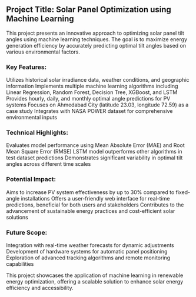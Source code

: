 ## Project Title: Solar Panel Optimization using Machine Learning
This project presents an innovative approach to optimizing solar panel tilt angles using machine learning techniques. The goal is to maximize energy generation efficiency by accurately predicting optimal tilt angles based on various environmental factors.

### Key Features:

Utilizes historical solar irradiance data, weather conditions, and geographic information
Implements multiple machine learning algorithms including Linear Regression, Random Forest, Decision Tree, XGBoost, and LSTM
Provides hourly, daily, and monthly optimal angle predictions for PV systems
Focuses on Ahmedabad City (latitude 23.03, longitude 72.59) as a case study
Integrates with NASA POWER dataset for comprehensive environmental inputs

### Technical Highlights:

Evaluates model performance using Mean Absolute Error (MAE) and Root Mean Square Error (RMSE)
LSTM model outperforms other algorithms in test dataset predictions
Demonstrates significant variability in optimal tilt angles across different time scales

### Potential Impact:

Aims to increase PV system effectiveness by up to 30% compared to fixed-angle installations
Offers a user-friendly web interface for real-time predictions, beneficial for both users and stakeholders
Contributes to the advancement of sustainable energy practices and cost-efficient solar solutions

### Future Scope:

Integration with real-time weather forecasts for dynamic adjustments
Development of hardware systems for automatic panel positioning
Exploration of advanced tracking algorithms and remote monitoring capabilities

This project showcases the application of machine learning in renewable energy optimization, offering a scalable solution to enhance solar energy efficiency and accessibility.
